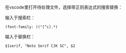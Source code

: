 
在vscode里打开待处理文件，选择带正则表达式的搜索替换：

输入于搜索栏：
```text
(font-family: )("[^c].*)
```
输入于替换栏：
```text
$1serif, "Noto Serif CJK SC", $2
```
